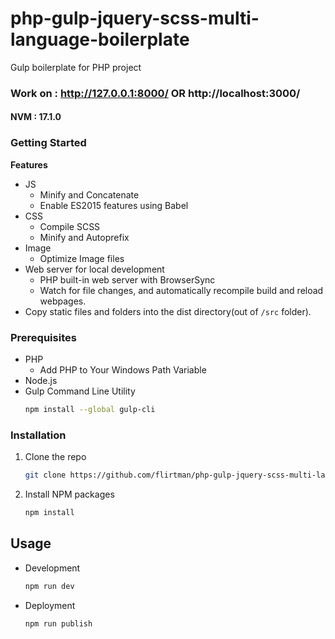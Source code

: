 # php-gulp-jquery-scss-multi-language-boilerplate

Gulp boilerplate for PHP project

### Work on : http://127.0.0.1:8000/ OR http://localhost:3000/

#### NVM : 17.1.0

### Getting Started

**Features**

-   JS
    -   Minify and Concatenate
    -   Enable ES2015 features using Babel
-   CSS
    -   Compile SCSS
    -   Minify and Autoprefix
-   Image
    -   Optimize Image files
-   Web server for local development
    -   PHP built-in web server with BrowserSync
    -   Watch for file changes, and automatically recompile build and reload webpages.
-   Copy static files and folders into the dist directory(out of `/src` folder).

### Prerequisites

-   PHP
    -   Add PHP to Your Windows Path Variable
-   Node.js
-   Gulp Command Line Utility
    ```sh
    npm install --global gulp-cli
    ```

### Installation

1. Clone the repo
    ```sh
    git clone https://github.com/flirtman/php-gulp-jquery-scss-multi-language-boilerplate.git
    ```
2. Install NPM packages
    ```sh
    npm install
    ```

## Usage

-   Development
    ```sh
    npm run dev
    ```
-   Deployment
    ```sh
    npm run publish
    ```

